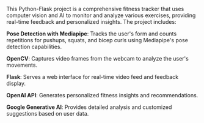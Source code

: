 This Python-Flask project is a comprehensive fitness tracker that uses computer vision and AI to monitor and analyze various exercises, providing real-time feedback and personalized insights. The project includes:


**Pose Detection with Mediapipe**: Tracks the user's form and counts repetitions for pushups, squats, and bicep curls using Mediapipe's pose detection capabilities.

**OpenCV**: Captures video frames from the webcam to analyze the user's movements.

**Flask**: Serves a web interface for real-time video feed and feedback display.

**OpenAI API**: Generates personalized fitness insights and recommendations.

**Google Generative AI**: Provides detailed analysis and customized suggestions based on user data.
